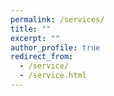 ```yaml
---
permalink: /services/
title: ""
excerpt: ""
author_profile: true
redirect_from: 
  - /service/
  - /service.html
---
```

